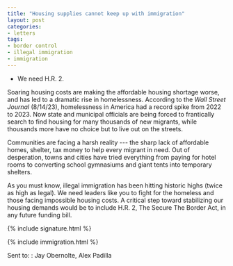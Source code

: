 ```yaml
---
title: "Housing supplies cannot keep up with immigration"
layout: post
categories:
- letters
tags:
- border control
- illegal immigration
- immigration
---
```


- We need H.R. 2.

Soaring housing costs are making the affordable housing shortage worse, and has led to a dramatic rise in homelessness. According to the *Wall Street Journal* (8/14/23), homelessness in America had a record spike from 2022 to 2023. Now state and municipal officials are being forced to frantically search to find housing for many thousands of new migrants, while thousands more have no choice but to live out on the streets.

Communities are facing a harsh reality --- the sharp lack of affordable homes, shelter, tax money to help every migrant in need. Out of desperation, towns and cities have tried everything from paying for hotel rooms to converting school gymnasiums and giant tents into temporary shelters.

As you must know, illegal immigration has been hitting historic highs (twice as high as legal). We need leaders like you to fight for the homeless and those facing impossible housing costs. A critical step toward stabilizing our housing demands would be to include H.R. 2, The Secure The Border Act, in any future funding bill.

{% include signature.html %}

{% include immigration.html %}

Sent to:
: Jay Obernolte, Alex Padilla
